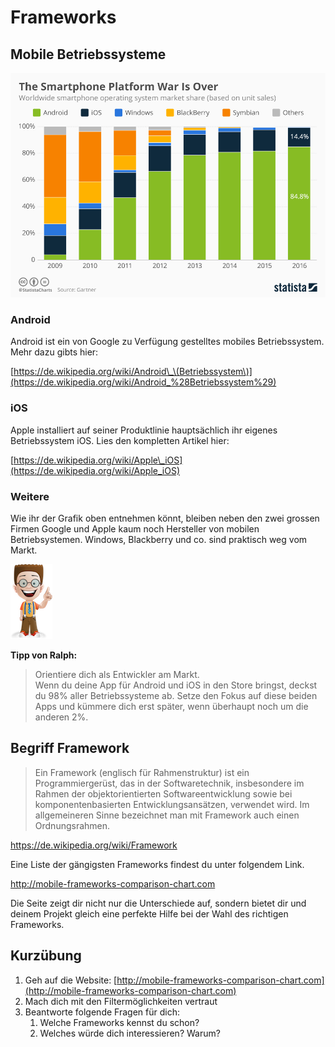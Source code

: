 # Frameworks

## Mobile Betriebssysteme

![](../.gitbook/assets/chartoftheday_4112_smartphone_platform_market_share_n.jpg)

### Android

Android ist ein von Google zu Verfügung gestelltes mobiles Betriebssystem. Mehr dazu gibts hier:

[https://de.wikipedia.org/wiki/Android\_\(Betriebssystem\)](https://de.wikipedia.org/wiki/Android_%28Betriebssystem%29)

### iOS

Apple installiert auf seiner Produktlinie hauptsächlich ihr eigenes Betriebssystem iOS. Lies den kompletten Artikel hier:

[https://de.wikipedia.org/wiki/Apple\_iOS](https://de.wikipedia.org/wiki/Apple_iOS)

### Weitere

Wie ihr der Grafik oben entnehmen könnt, bleiben neben den zwei grossen Firmen Google und Apple kaum noch Hersteller von mobilen Betriebsystemen. Windows, Blackberry und co. sind praktisch weg vom Markt.

![](../.gitbook/assets/ralph_tipp.png)

**Tipp von Ralph:**

> Orientiere dich als Entwickler am Markt.  
> Wenn du deine App für Android und iOS in den Store bringst, deckst du 98% aller Betriebssysteme ab. Setze den Fokus auf diese beiden Apps und kümmere dich erst später, wenn überhaupt noch um die anderen 2%.

## Begriff Framework

> Ein Framework \(englisch für Rahmenstruktur\) ist ein Programmiergerüst, das in der Softwaretechnik, insbesondere im Rahmen der objektorientierten Softwareentwicklung sowie bei komponentenbasierten Entwicklungsansätzen, verwendet wird. Im allgemeineren Sinne bezeichnet man mit Framework auch einen Ordnungsrahmen.

[https://de.wikipedia.org/wiki/Framework ](https://de.wikipedia.org/wiki/Framework)

Eine Liste der gängigsten Frameworks findest du unter folgendem Link.

[http://mobile-frameworks-comparison-chart.com ](http://mobile-frameworks-comparison-chart.com/)

Die Seite zeigt dir nicht nur die Unterschiede auf, sondern bietet dir und deinem Projekt gleich eine perfekte Hilfe bei der Wahl des richtigen Frameworks.

## Kurzübung

1. Geh auf die Website: [http://mobile-frameworks-comparison-chart.com](http://mobile-frameworks-comparison-chart.com)
2. Mach dich mit den Filtermöglichkeiten vertraut
3. Beantworte folgende Fragen für dich:
   1. Welche Frameworks kennst du schon?
   2. Welches würde dich interessieren? Warum?

